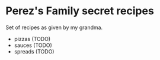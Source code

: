 # Perez's Family secret recipes

Set of recipes as given by my grandma.

* pizzas (TODO)
* sauces (TODO)
* spreads (TODO)

